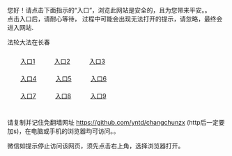 您好！请点击下面指示的“入口”，浏览此网站是安全的，且为您带来平安。。 <br/>
点击入口后，请耐心等待， 过程中可能会出现无法打开的提示，请忽略，最终会进入网站. </br>

法轮大法在长春<br/>
<div style="padding:10px"><a style="margin:20px" target="_blank" href="https://d16gw2svk1xlfz.cloudfront.net/2Qpsp?moushwa" id="ccLink1" rel="nofollow">入口1</a> <a target="_blank" style="margin:20px" href="https://d3qguhsthwgknp.cloudfront.net/2Qpsp?uesjqp" id="ccLink2" rel="nofollow">入口2</a> <a style="margin:20px" target="_blank" href="https://dqrg25tcj4n9q.cloudfront.net/2Qpsp?uaswbi" id="ccLink3" rel="nofollow">入口3</a></div>

<div style="padding:10px" ><a style="margin:20px" target="_blank" href="https://d16gw2svk1xlfz.cloudfront.net/2Qpsp?moushwa" id="ccLink4" rel="nofollow">入口4</a> <a style="margin:20px" href="https://d3qguhsthwgknp.cloudfront.net/2Qpsp?uesjqp" target="_blank" id="ccLink5" rel="nofollow">入口5</a> <a style="margin:20px" href="https://dqrg25tcj4n9q.cloudfront.net/2Qpsp?uaswbi" target="_blank" id="ccLink6" rel="nofollow">入口6</a></div>

<div style="padding:10px"><a style="margin:20px" target="_blank" href="https://d16gw2svk1xlfz.cloudfront.net/2Qpsp?moushwa" id="ccLink7" rel="nofollow">入口7</a> <a style="margin:20px" href="https://d3qguhsthwgknp.cloudfront.net/2Qpsp?uesjqp" target="_blank" id="ccLink8" rel="nofollow">入口8</a> <a style="margin:20px" target="_blank" href="https://dqrg25tcj4n9q.cloudfront.net/2Qpsp?uaswbi" id="ccLink9" rel="nofollow">入口9</a></div>

<br/>



请复制并记住免翻墙网址 https://github.com/yntd/changchunzx (http后一定要加s)，在电脑或手机的浏览器均可访问。。<br/>

微信如提示停止访问该网页，须先点击右上角，选择浏览器打开。
